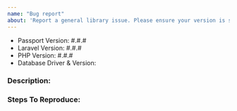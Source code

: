 ```yaml
---
name: "Bug report"
about: 'Report a general library issue. Please ensure your version is still supported: https://laravel.com/docs/releases#support-policy'
---
```


- Passport Version: #.#.#
- Laravel Version: #.#.#
- PHP Version: #.#.#
- Database Driver & Version:

### Description:


### Steps To Reproduce:
